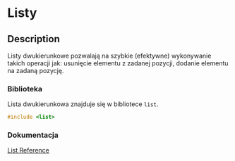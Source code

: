 # Listy

## Description

Listy dwukierunkowe pozwalają na szybkie (efektywne) wykonywanie takich operacji jak: usunięcie elementu z zadanej pozycji, dodanie elementu na zadaną pozycję.

### Biblioteka

Lista dwukierunkowa znajduje się w bibliotece `list`.

```cpp
#include <list>
```

### Dokumentacja

[List Reference](https://www.cplusplus.com/reference/list/list/)